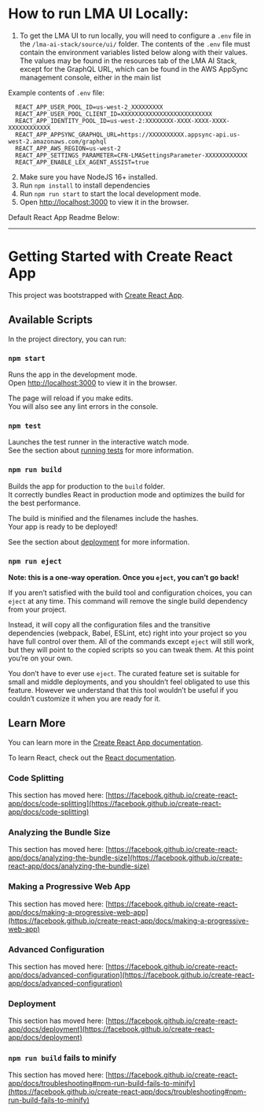 # How to run LMA UI Locally:

1. To get the LMA UI to run locally, you will need to configure a `.env` file in the `/lma-ai-stack/source/ui/` folder. The contents of the `.env` file must contain the environment variables listed below along with their values. The values may be found in the resources tab of the LMA AI Stack, except for the GraphQL URL, which can be found in the AWS AppSync management console, either in the main list

Example contents of `.env` file:

```
  REACT_APP_USER_POOL_ID=us-west-2_XXXXXXXXX
  REACT_APP_USER_POOL_CLIENT_ID=XXXXXXXXXXXXXXXXXXXXXXXXXX
  REACT_APP_IDENTITY_POOL_ID=us-west-2:XXXXXXXX-XXXX-XXXX-XXXX-XXXXXXXXXXXX
  REACT_APP_APPSYNC_GRAPHQL_URL=https://XXXXXXXXXX.appsync-api.us-west-2.amazonaws.com/graphql
  REACT_APP_AWS_REGION=us-west-2
  REACT_APP_SETTINGS_PARAMETER=CFN-LMASettingsParameter-XXXXXXXXXXXX
  REACT_APP_ENABLE_LEX_AGENT_ASSIST=true
```

2. Make sure you have NodeJS 16+ installed.
3. Run `npm install` to install dependencies
4. Run `npm run start` to start the local development mode.
5. Open [http://localhost:3000](http://localhost:3000) to view it in the browser.


Default React App Readme Below:

-------------------------------------------

# Getting Started with Create React App

This project was bootstrapped with [Create React App](https://github.com/facebook/create-react-app).

## Available Scripts

In the project directory, you can run:

### `npm start`

Runs the app in the development mode.\
Open [http://localhost:3000](http://localhost:3000) to view it in the browser.

The page will reload if you make edits.\
You will also see any lint errors in the console.

### `npm test`

Launches the test runner in the interactive watch mode.\
See the section about [running tests](https://facebook.github.io/create-react-app/docs/running-tests) for more information.

### `npm run build`

Builds the app for production to the `build` folder.\
It correctly bundles React in production mode and optimizes the build for the best performance.

The build is minified and the filenames include the hashes.\
Your app is ready to be deployed!

See the section about [deployment](https://facebook.github.io/create-react-app/docs/deployment) for more information.

### `npm run eject`

**Note: this is a one-way operation. Once you `eject`, you can’t go back!**

If you aren’t satisfied with the build tool and configuration choices, you can `eject` at any time. This command will remove the single build dependency from your project.

Instead, it will copy all the configuration files and the transitive dependencies (webpack, Babel, ESLint, etc) right into your project so you have full control over them. All of the commands except `eject` will still work, but they will point to the copied scripts so you can tweak them. At this point you’re on your own.

You don’t have to ever use `eject`. The curated feature set is suitable for small and middle deployments, and you shouldn’t feel obligated to use this feature. However we understand that this tool wouldn’t be useful if you couldn’t customize it when you are ready for it.

## Learn More

You can learn more in the [Create React App documentation](https://facebook.github.io/create-react-app/docs/getting-started).

To learn React, check out the [React documentation](https://reactjs.org/).

### Code Splitting

This section has moved here: [https://facebook.github.io/create-react-app/docs/code-splitting](https://facebook.github.io/create-react-app/docs/code-splitting)

### Analyzing the Bundle Size

This section has moved here: [https://facebook.github.io/create-react-app/docs/analyzing-the-bundle-size](https://facebook.github.io/create-react-app/docs/analyzing-the-bundle-size)

### Making a Progressive Web App

This section has moved here: [https://facebook.github.io/create-react-app/docs/making-a-progressive-web-app](https://facebook.github.io/create-react-app/docs/making-a-progressive-web-app)

### Advanced Configuration

This section has moved here: [https://facebook.github.io/create-react-app/docs/advanced-configuration](https://facebook.github.io/create-react-app/docs/advanced-configuration)

### Deployment

This section has moved here: [https://facebook.github.io/create-react-app/docs/deployment](https://facebook.github.io/create-react-app/docs/deployment)

### `npm run build` fails to minify

This section has moved here: [https://facebook.github.io/create-react-app/docs/troubleshooting#npm-run-build-fails-to-minify](https://facebook.github.io/create-react-app/docs/troubleshooting#npm-run-build-fails-to-minify)
